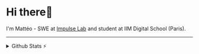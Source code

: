 # Hi there👋 
I'm Mattéo - SWE at [Impulse Lab](https://impulselab.ai) and student at IIM Digital School (Paris). 

<hr>
<details>
  <summary>Github Stats ⚡</summary>
  
  <a href="#">![Github stats](https://github-readme-stats.vercel.app/api?username=drixares&theme=blueberry&count_private=true&hide_border=true&line_height=20)</a>
  <a href="#">![Top Langs](https://github-readme-stats.vercel.app/api/top-langs/?username=drixares&layout=compact&theme=blueberry&count_private=true&hide_border=true)</a>
</details>

